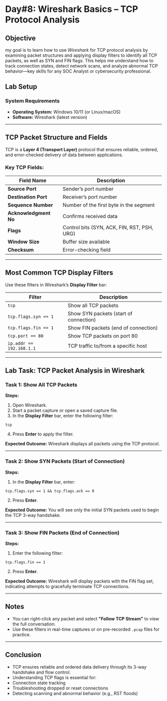 # **Day#8: Wireshark Basics – TCP  Protocol Analysis**

## Objective

my goal is to learn how to use *Wireshark* for TCP protocol analysis by examining packet structures and applying display filters to identify all TCP packets, as well as SYN and FIN flags. This helps me understand how to track connection states, detect network scans, and analyze abnormal TCP behavior—key skills for any SOC Analyst or cybersecurity professional.


##  **Lab Setup**

### **System Requirements**
- **Operating System:** Windows 10/11 (or Linux/macOS)
- **Software:** Wireshark (latest version)

---

##  **TCP Packet Structure and Fields**

TCP is a **Layer 4 (Transport Layer)** protocol that ensures reliable, ordered, and error-checked delivery of data between applications.

### **Key TCP Fields:**

| Field Name         | Description                                  |
|--------------------|----------------------------------------------|
| **Source Port**     | Sender’s port number                         |
| **Destination Port**| Receiver’s port number                       |
| **Sequence Number** | Number of the first byte in the segment      |
| **Acknowledgment No** | Confirms received data                    |
| **Flags**           | Control bits (SYN, ACK, FIN, RST, PSH, URG) |
| **Window Size**     | Buffer size available                        |
| **Checksum**        | Error-checking field                         |

---

##  **Most Common TCP Display Filters**

Use these filters in Wireshark’s **Display Filter** bar:

| Filter                  | Description                              |
|--------------------------|------------------------------------------|
| `tcp`                   | Show all TCP packets                     |
| `tcp.flags.syn == 1`    | Show SYN packets (start of connection)   |
| `tcp.flags.fin == 1`    | Show FIN packets (end of connection)     |
| `tcp.port == 80`        | Show TCP packets on port 80              |
| `ip.addr == 192.168.1.1`| TCP traffic to/from a specific host      |

---

## **Lab Task: TCP Packet Analysis in Wireshark**

###  **Task 1: Show All TCP Packets**

**Steps:**

1. Open Wireshark.
2. Start a packet capture or open a saved capture file.
3. In the **Display Filter** bar, enter the following filter:

```wireshark
tcp
```

4. Press **Enter** to apply the filter.

**Expected Outcome:**
Wireshark displays all packets using the TCP protocol.

---

###  **Task 2: Show SYN Packets (Start of Connection)**

**Steps:**

1. In the **Display Filter** bar, enter:

```wireshark
tcp.flags.syn == 1 && tcp.flags.ack == 0
```

2. Press **Enter**.

**Expected Outcome:**
You will see only the initial SYN packets used to begin the TCP 3-way handshake.

---

### **Task 3: Show FIN Packets (End of Connection)**

**Steps:**

1. Enter the following filter:

```
tcp.flags.fin == 1
```

2. Press **Enter**.

**Expected Outcome:**
Wireshark will display packets with the FIN flag set, indicating attempts to gracefully terminate TCP connections.

---

##  **Notes**

* You can right-click any packet and select **"Follow TCP Stream"** to view the full conversation.
* Use these filters in real-time captures or on pre-recorded `.pcap` files for practice.

---

##  Conclusion
- TCP ensures reliable and ordered data delivery through its 3-way handshake and flow control.
- Understanding TCP flags is essential for:
- Connection state tracking
- Troubleshooting dropped or reset connections
- Detecting scanning and abnormal behavior (e.g., RST floods)


